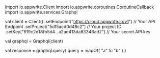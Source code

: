 import io.appwrite.Client
import io.appwrite.coroutines.CoroutineCallback
import io.appwrite.services.Graphql

val client = Client()
    .setEndpoint("https://cloud.appwrite.io/v1") // Your API Endpoint
    .setProject("5df5acd0d48c2") // Your project ID
    .setKey("919c2d18fb5d4...a2ae413da83346ad2") // Your secret API key

val graphql = Graphql(client)

val response = graphql.query(
    query = mapOf( "a" to "b" )
)
